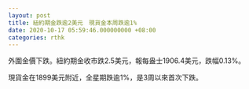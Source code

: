```yaml
---
layout: post
title: 紐約期金跌逾2美元　現貨金本周跌逾1%
date: 2020-10-17 05:59:46.000000000 +08:00
categories: rthk
---
```


外圍金價下跌。紐約期金收市跌2.5美元，報每盎士1906.4美元，跌幅0.13%。

現貨金在1899美元附近，全星期跌逾1%，是3周以來首次下跌。

